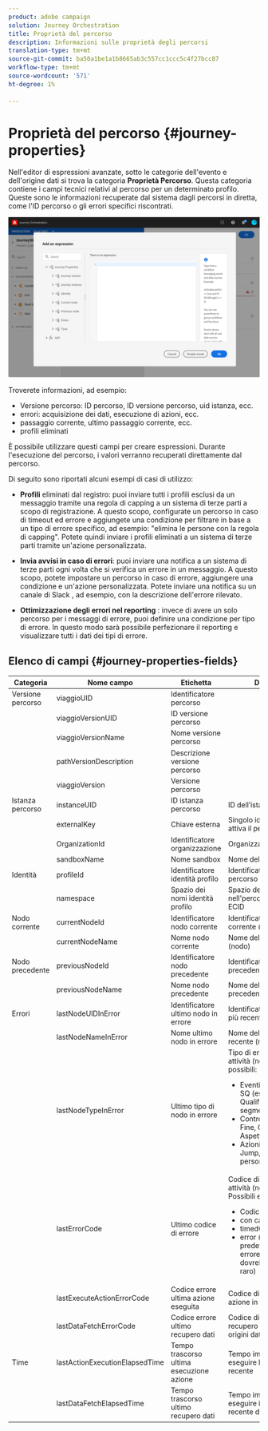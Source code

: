 ```yaml
---
product: adobe campaign
solution: Journey Orchestration
title: Proprietà del percorso
description: Informazioni sulle proprietà degli percorsi
translation-type: tm+mt
source-git-commit: ba50a1be1a1b8665ab3c557cc1ccc5c4f27bcc87
workflow-type: tm+mt
source-wordcount: '571'
ht-degree: 1%

---
```



# Proprietà del percorso {#journey-properties}

Nell&#39;editor di espressioni avanzate, sotto le categorie dell&#39;evento e dell&#39;origine dati si trova la categoria **Proprietà Percorso**. Questa categoria contiene i campi tecnici relativi al percorso per un determinato profilo. Queste sono le informazioni recuperate dal sistema dagli percorsi in diretta, come l&#39;ID percorso o gli errori specifici riscontrati.

![](../assets/journey-properties.png)

Troverete informazioni, ad esempio:

* Versione percorso: ID percorso, ID versione percorso, uid istanza, ecc.
* errori: acquisizione dei dati, esecuzione di azioni, ecc.
* passaggio corrente, ultimo passaggio corrente, ecc.
* profili eliminati

È possibile utilizzare questi campi per creare espressioni. Durante l&#39;esecuzione del percorso, i valori verranno recuperati direttamente dal percorso.

Di seguito sono riportati alcuni esempi di casi di utilizzo:

* **Profili** eliminati dal registro: puoi inviare tutti i profili esclusi da un messaggio tramite una regola di capping a un sistema di terze parti a scopo di registrazione. A questo scopo, configurate un percorso in caso di timeout ed errore e aggiungete una condizione per filtrare in base a un tipo di errore specifico, ad esempio: &quot;elimina le persone con la regola di capping&quot;. Potete quindi inviare i profili eliminati a un sistema di terze parti tramite un&#39;azione personalizzata.

* **Invia avvisi in caso di errori**: puoi inviare una notifica a un sistema di terze parti ogni volta che si verifica un errore in un messaggio. A questo scopo, potete impostare un percorso in caso di errore, aggiungere una condizione e un&#39;azione personalizzata. Potete inviare una notifica su un canale di Slack , ad esempio, con la descrizione dell&#39;errore rilevato.

* **Ottimizzazione degli errori nel reporting** : invece di avere un solo percorso per i messaggi di errore, puoi definire una condizione per tipo di errore. In questo modo sarà possibile perfezionare il reporting e visualizzare tutti i dati dei tipi di errore.

## Elenco di campi {#journey-properties-fields}

| Categoria | Nome campo | Etichetta | Descrizione |
|---|---|---|------------|
| Versione percorso | viaggioUID | Identificatore percorso |  |
|  | viaggioVersionUID | ID versione percorso |  |
|  | viaggioVersionName | Nome versione percorso |  |
|  | pathVersionDescription | Descrizione versione percorso |  |
|  | viaggioVersion | Versione percorso |  |
| Istanza percorso | instanceUID | ID istanza percorso | ID dell’istanza |
|  | externalKey | Chiave esterna | Singolo identificatore che attiva il percorso |
|  | OrganizationId | Identificatore organizzazione | Organizzazione del marchio |
|  | sandboxName | Nome sandbox | Nome della sandbox |
| Identità | profileId | Identificatore identità profilo | Identificatore del profilo nel percorso |
|  | namespace | Spazio dei nomi identità profilo | Spazio dei nomi del profilo nell&#39;percorso (esempio: ECID |
| Nodo corrente | currentNodeId | Identificatore nodo corrente | Identificatore dell&#39;attività corrente (nodo) |
|  | currentNodeName | Nome nodo corrente | Nome dell&#39;attività corrente (nodo) |
| Nodo precedente | previousNodeId | Identificatore nodo precedente | Identificatore dell&#39;attività precedente (nodo) |
|  | previousNodeName | Nome nodo precedente | Nome dell&#39;attività precedente (nodo) |
| Errori | lastNodeUIDInError | Identificatore ultimo nodo in errore | Identificatore dell&#39;attività più recente (nodo) in errore |
|  | lastNodeNameInError | Nome ultimo nodo in errore | Nome dell&#39;attività più recente (nodo) in errore |
|  | lastNodeTypeInError | Ultimo tipo di nodo in errore | Tipo di errore dell&#39;ultima attività (nodo) in errore. Tipi possibili:<ul><li>Eventi: Eventi, Reazioni, SQ (esempio: Qualificazione segmento)</li><li>Controllo del flusso: Fine, Condizione, Aspetta</li><li>Azioni: Azioni ACS, Jump, Azione personalizzata</li></ul> |
|  | lastErrorCode | Ultimo codice di errore | Codice di errore dell&#39;ultima attività (nodo) in errore. Possibili errori: <ul><li>Codici di errore HTTP</li><li>con cappuccio</li><li>timedOut</li><li>error (esempio: predefinito in caso di errore imprevisto. Non dovrebbe/estremamente raro)</li></ul> |
|  | lastExecuteActionErrorCode | Codice errore ultima azione eseguita | Codice di errore dell&#39;ultima azione in errore |
|  | lastDataFetchErrorCode | Codice errore ultimo recupero dati | Codice di errore del recupero dati più recente da origini dati |
| Time | lastActionExecutionElapsedTime | Tempo trascorso ultima esecuzione azione | Tempo impiegato per eseguire l&#39;azione più recente |
|  | lastDataFetchElapsedTime | Tempo trascorso ultimo recupero dati | Tempo impiegato per eseguire il recupero dati più recente da origini dati |
